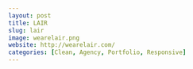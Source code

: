 ```yaml
---
layout: post
title: LAIR
slug: lair
image: wearelair.png
website: http://wearelair.com/
categories: [Clean, Agency, Portfolio, Responsive]
---
```


